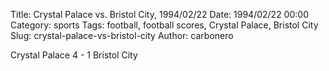 Title: Crystal Palace vs. Bristol City, 1994/02/22
Date: 1994/02/22 00:00
Category: sports
Tags: football, football scores, Crystal Palace, Bristol City
Slug: crystal-palace-vs-bristol-city
Author: carbonero


Crystal Palace 4 - 1 Bristol City
